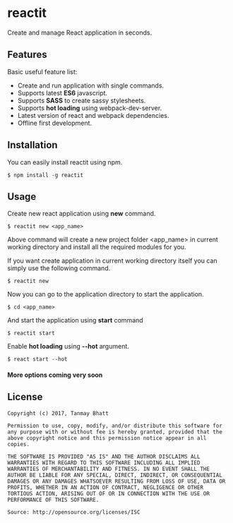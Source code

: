 # reactit

Create and manage React application in seconds.

## Features
Basic useful feature list:

 * Create and run application with single commands.
 * Supports latest **ES6** javascript.
 * Supports **SASS** to create sassy stylesheets.
 * Supports **hot loading** using webpack-dev-server.
 * Latest version of react and webpack dependencies.
 * Offline first development.

## Installation
You can easily install reactit using npm.

```
$ npm install -g reactit
```

## Usage

Create new react application using **new** command.
```
$ reactit new <app_name>
```
Above command will create a new project folder <app_name> in current working directory and install all the required modules for you.

If you want create application in current working directory itself you can simply use the following command.

```
$ reactit new
```

Now you can go to the application directory to start the application.

```
$ cd <app_name>
```
And start the application using **start** command

```
$ reactit start
```
Enable **hot loading** using **--hot** argument.
```
$ react start --hot
```
#### More options coming very soon ####
## License ##
```
Copyright (c) 2017, Tanmay Bhatt

Permission to use, copy, modify, and/or distribute this software for any purpose with or without fee is hereby granted, provided that the above copyright notice and this permission notice appear in all copies.

THE SOFTWARE IS PROVIDED "AS IS" AND THE AUTHOR DISCLAIMS ALL WARRANTIES WITH REGARD TO THIS SOFTWARE INCLUDING ALL IMPLIED WARRANTIES OF MERCHANTABILITY AND FITNESS. IN NO EVENT SHALL THE AUTHOR BE LIABLE FOR ANY SPECIAL, DIRECT, INDIRECT, OR CONSEQUENTIAL DAMAGES OR ANY DAMAGES WHATSOEVER RESULTING FROM LOSS OF USE, DATA OR PROFITS, WHETHER IN AN ACTION OF CONTRACT, NEGLIGENCE OR OTHER TORTIOUS ACTION, ARISING OUT OF OR IN CONNECTION WITH THE USE OR PERFORMANCE OF THIS SOFTWARE.

Source: http://opensource.org/licenses/ISC
```
